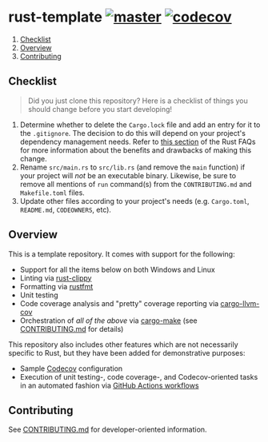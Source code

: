 # rust-template [![master](https://github.com/cooperwalbrun/rust-template/actions/workflows/master.yml/badge.svg)](https://github.com/cooperwalbrun/rust-template/actions/workflows/master.yml) [![codecov](https://codecov.io/gh/cooperwalbrun/rust-template/branch/master/graph/badge.svg?token=SFH1NL79H4)](https://codecov.io/gh/cooperwalbrun/rust-template)

1. [Checklist](#checklist)
2. [Overview](#overview)
3. [Contributing](#contributing)

## Checklist

>Did you just clone this repository? Here is a checklist of things you should change before you
>start developing!

1. Determine whether to delete the `Cargo.lock` file and add an entry for it to the `.gitignore`.
   The decision to do this will depend on your project's dependency management needs. Refer to
   [this section](https://doc.rust-lang.org/cargo/faq.html#why-have-cargolock-in-version-control) of
   the Rust FAQs for more information about the benefits and drawbacks of making this change.
2. Rename `src/main.rs` to `src/lib.rs` (and remove the `main` function) if your project will *not*
   be an executable binary. Likewise, be sure to remove all mentions of `run` command(s) from the
   `CONTRIBUTING.md` and `Makefile.toml` files.
3. Update other files according to your project's needs (e.g. `Cargo.toml`, `README.md`,
   `CODEOWNERS`, etc).

## Overview

This is a template repository. It comes with support for the following:

* Support for all the items below on both Windows and Linux
* Linting via [rust-clippy](https://github.com/rust-lang/rust-clippy)
* Formatting via [rustfmt](https://github.com/rust-lang/rustfmt)
* Unit testing
* Code coverage analysis and "pretty" coverage reporting via
  [cargo-llvm-cov](https://github.com/taiki-e/cargo-llvm-cov)
* Orchestration of *all of the above* via [cargo-make](https://github.com/sagiegurari/cargo-make)
(see [CONTRIBUTING.md](CONTRIBUTING.md) for details)

This repository also includes other features which are not necessarily specific to Rust, but they
have been added for demonstrative purposes:

* Sample [Codecov](https://app.codecov.io) configuration
* Execution of unit testing-, code coverage-, and Codecov-oriented tasks in an automated fashion via
  [GitHub Actions workflows](https://docs.github.com/en/actions)

## Contributing

See [CONTRIBUTING.md](CONTRIBUTING.md) for developer-oriented information.
